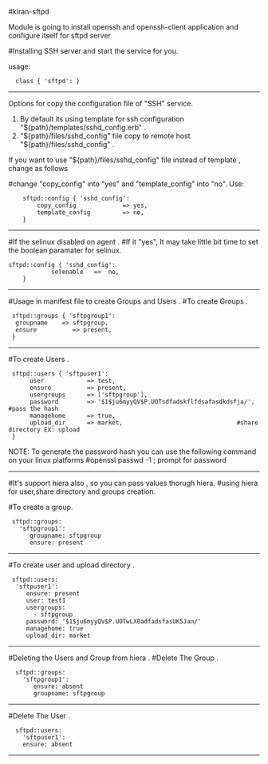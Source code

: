 #kiran-sftpd

Module is going to install openssh and openssh-client application
and configure itself for sftpd server

#Installing SSH server and start the service for you.

usage:

      class { 'sftpd': }
---
Options for copy the configuration file of "SSH" service. 
1. By default its using template for ssh configuration "${path}/templates/sshd_config.erb" .
2. "${path}/files/sshd_config" file copy to remote host "${path}/files/sshd_config" .

If you want to use "${path}/files/sshd_config" file instead of template , change as follows

#change "copy_config" into "yes" and  "template_config" into "no".
Use:

        sftpd::config { 'sshd_config':
	       	copy_config             => yes,
	       	template_config         => no,
        }

----
#If the selinux disabled on agent .
#If it "yes", It may take little bit time to set the boolean paramater for selinux.

	sftpd::config { 'sshd_config':
                selenable	=>  no,
        }

---

#Usage in manifest file to create Groups and Users .
#To create Groups .

     sftpd::groups { 'sftpgroup1':
      groupname	   => sftpgroup,
      ensure          => present,
     }
	
---
#To create Users .
    
     sftpd::users { 'sftpuser1':
          user            => test,
          ensure          => present,
          usergroups      => ['sftpgroup'],
          password        => '$1$ju6myyQV$P.UOTsdfadskflfdsafasdkdsfja/', 	#pass the hash
          managehome      => true,
          upload_dir      => market,				                #share directory EX: upload
     }

NOTE: To generate the password hash you can use the following command on your linux platforms
    #openssl passwd -1   ; prompt for password 

---

#It's support hiera also , so you can pass values thorugh hiera.
#using hiera for user,share directory and groups creation. 
  
#To create a group.

     sftpd::groups:
       'sftpgroup1':
          groupname: sftpgroup
          ensure: present
---

#To create user and upload directory . 

     sftpd::users:
      'sftpuser1':
         ensure: present
         user: test1
         usergroups:
           - sftpgroup
         password: '$1$ju6myyQV$P.UOTwLX0adfadsfasUK5Jan/'
         managehome: true		
         upload_dir: market
---
#Deleting the Users and Group from hiera .
#Delete The Group .

      sftpd::groups:
        'sftpgroup1':
           ensure: absent
           groupname: sftpgroup
----
#Delete The User .

      sftpd::users:
        'sftpuser1':
        ensure: absent
----
